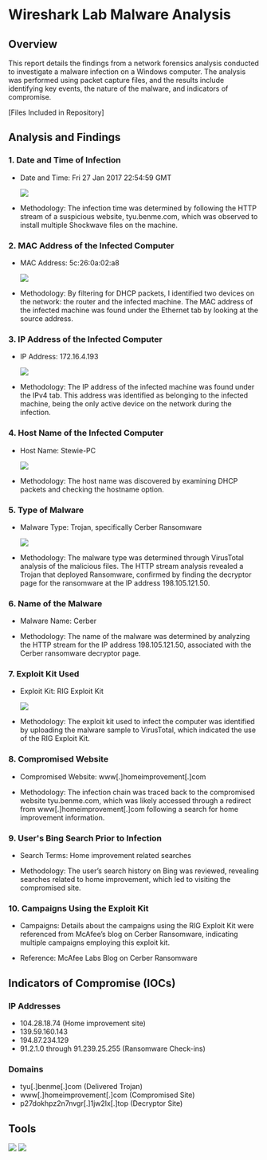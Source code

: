 # Wireshark Lab Malware Analysis

## Overview

This report details the findings from a network forensics analysis conducted to investigate a malware infection on a Windows computer. The analysis was performed using packet capture files, and the results include identifying key events, the nature of the malware, and indicators of compromise.

[Files Included in Repository]

## Analysis and Findings

### 1. Date and Time of Infection
- Date and Time: Fri 27 Jan 2017 22:54:59 GMT

  <img src="https://i.imgur.com/cNfeiat.png" />

- Methodology: The infection time was determined by following the HTTP stream of a suspicious website, tyu.benme.com, which was observed to install multiple Shockwave files on the machine.

### 2. MAC Address of the Infected Computer
- MAC Address: 5c:26:0a:02:a8

  <img src="https://i.imgur.com/HblACPz.png" />

- Methodology: By filtering for DHCP packets, I identified two devices on the network: the router and the infected machine. The MAC address of the infected machine was found under the Ethernet tab by looking at the source address.

### 3. IP Address of the Infected Computer
- IP Address: 172.16.4.193

  <img src="https://i.imgur.com/ZsKlyuT.png" />

- Methodology: The IP address of the infected machine was found under the IPv4 tab. This address was identified as belonging to the infected machine, being the only active device on the network during the infection.

### 4. Host Name of the Infected Computer
- Host Name: Stewie-PC

  <img src="https://i.imgur.com/SZs2GcC.png" />

- Methodology: The host name was discovered by examining DHCP packets and checking the hostname option.

### 5. Type of Malware
- Malware Type: Trojan, specifically Cerber Ransomware

  <img src="https://i.imgur.com/kNCJLPS.png" />

- Methodology: The malware type was determined through VirusTotal analysis of the malicious files. The HTTP stream analysis revealed a Trojan that deployed Ransomware, confirmed by finding the decryptor page for the ransomware at the IP address 198.105.121.50.

### 6. Name of the Malware
- Malware Name: Cerber

- Methodology: The name of the malware was determined by analyzing the HTTP stream for the IP address 198.105.121.50, associated with the Cerber ransomware decryptor page.

### 7. Exploit Kit Used
- Exploit Kit: RIG Exploit Kit

  <img src="https://i.imgur.com/3N77zDj.png" />

- Methodology: The exploit kit used to infect the computer was identified by uploading the malware sample to VirusTotal, which indicated the use of the RIG Exploit Kit.

### 8. Compromised Website
- Compromised Website: www[.]homeimprovement[.]com

- Methodology: The infection chain was traced back to the compromised website tyu.benme.com, which was likely accessed through a redirect from
  www[.]homeimprovement[.]com following a search for home improvement information.

### 9. User's Bing Search Prior to Infection
- Search Terms: Home improvement related searches

- Methodology: The user’s search history on Bing was reviewed, revealing searches related to home improvement, which led to visiting the compromised site.

### 10. Campaigns Using the Exploit Kit
- Campaigns: Details about the campaigns using the RIG Exploit Kit were referenced from McAfee’s blog on Cerber Ransomware, indicating multiple campaigns employing this exploit kit.

- Reference: McAfee Labs Blog on Cerber Ransomware

## Indicators of Compromise (IOCs)

### IP Addresses
- 104.28.18.74 (Home improvement site)
- 139.59.160.143
- 194.87.234.129
- 91.2.1.0 through 91.239.25.255 (Ransomware Check-ins)

### Domains
- tyu[.]benme[.]com (Delivered Trojan)
- www[.]homeimprovement[.]com (Compromised Site)
- p27dokhpz2n7nvgr[.]1jw2lx[.]top (Decryptor Site)

## Tools

<div>
<img src="https://img.shields.io/badge/-Wireshark-1679A7?&style=for-the-badge&logo=Wireshark&logoColor=white" />
<img src="https://img.shields.io/badge/-VirusTotal-394EFF?&style=for-the-badge&logo=VirusTotal&logoColor=white" />
</div>
